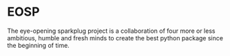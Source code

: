 # EOSP
The eye-opening sparkplug project is a collaboration of four more or less ambitious, humble and fresh minds to create the best python package since the beginning of time.

